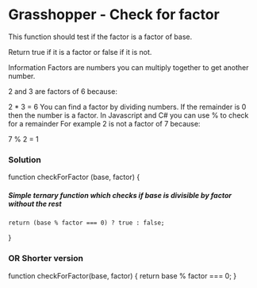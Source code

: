 # Grasshopper - Check for factor

This function should test if the factor is a factor of base.

Return true if it is a factor or false if it is not.

Information
Factors are numbers you can multiply together to get another number.

2 and 3 are factors of 6 because:

2 \* 3 = 6
You can find a factor by dividing numbers. If the remainder is 0 then the number is a factor.
In Javascript and C# you can use % to check for a remainder
For example 2 is not a factor of 7 because:

7 % 2 = 1

### Solution

function checkForFactor (base, factor) {

##### Simple ternary function which checks if base is divisible by factor without the rest

    return (base % factor === 0) ? true : false;

}

### OR Shorter version

function checkForFactor(base, factor) {
return base % factor === 0;
}
